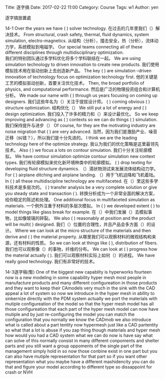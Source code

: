 Title: 逐字搞
Date: 2017-02-22 11:00
Category: Course
Tags:  w1
Author: yen

逐字搞放置處

<!-- PELICAN_END_SUMMARY -->
14-1
Over the years we have ( ) solver technology.
在过去的几年里我们（）解决技术。
 From structural, crash safety, thermal, fluid dynamics, system simulation, electro-magnetics. 
从结构（分析），撞击安全，热（分析），流体动力学，系统模拟到电磁学。
Our special teams connecting all of these different disciplines through multidisciplinary optimization.  
我们的特别团队通过多学科优化将多个学科联结在一起。
We are using simulation technology to driven innovation to create new products. 
我们使用模拟技术用在驱动创新上去创造新产品。
The key ( ) are simulation –driven innovation of technology focus on optimization technology first. 
他的关键是工艺的模拟驱动创新，首要关注优化技术。
Then, the broad portfolio of physics, and computational performance. 
然后是广泛的物理投资组合和计算机分析。
We made our name with ( ) through us years focusing on coming up designers.
我们这些年名为（）关注于提拔设计师。
 ( ) coming obvious ( ) structure optimization. 
结构优化（）
We still put a lot of energy and ( ) design optimization. 
我们投入了许多的精力和（）来设计最优化。
So we keep improving and advancing as ( ) contexts so we can do things ( ) simulation. 
我们保持提升与进步（）
Of course, for they are the motivating industry are noise migration that ( ) are very advanced. 
当然，因为我们是激励产业、噪音迁移（纠错？），所以我们是十分先进的。
I think we are the leading technology here of the optimize strategy. 
我认为我们的优化策略是这里最领先技术。
Also ( ) we focus a lots on contour simulation. 
我们十分关注轮廓模拟。
We have contour simulation optimize contour simulation new context types. 
我们有轮廓模拟来优化新环境种类中的轮廓模拟。
( ) drop texting for developing fluid structure dynamics. 
（）滴状物测试来发展流体结构动力学。
For ( ) airplane ditching and airplane landing.
（）用于飞机迫降和飞机着陆。
 In ( ) all these multidiscipline technology are multifaceted. 
在（）里这些多学科技术是多层次的。
( ) transfer analysis be a very complete solution or give you steady state and transaction ( ). 
转换分析成为一个非常全面的解决方案，给你稳定的陈述和处理。
One additional focus in multifaceted simulation as materials.
一个例外注重于材料的多层次模拟。
 In ( ) we developed extent ( ) to model things like glass break for example.
在（）中我们发展（）去模拟事物，比如像玻璃的碎裂。
 We also ( ) reasonably at position and the product will be multi( ) designed.
我们（）位置的合理性，并且产品会多方面（）的设计。
 Where we can look at the micro structure of the materials and then derive and ( ) the material property. 
从哪里我们可以观察材料的微观结构和来源，还有材料的性质。
So we can look at things like ( ), distribution of fibers. 
我们也可以观察像（）的事物，纤维的分布。
We can look at ( ) progress how the material actually ( ). 
我们可以观察材料实际上如何（）的进程。
We have really good technology.
我们有非常好的技术。

14-3逐字稿(暫)
One of the biggest new capablity is hyperworks
fourteen now is a new modeling in some capability hyper mesh
most people in manufacture products and many different configureation in those products
and they want to keep their CAmodels very much in the sink with the CAD appeal a lot of system
so now we introduce in the hyper mesh in abllity to sinkernize directly with the PDM system
actually we port the materials with mutiple configureation of the model
so that the hyper mesh model has all those configureation that each part of the hyper mesh model
can now have mutiple  and by just re-configuring the model you can match the configuration that you nornally we know the CADmob
we also introduce what is called about a part tentity now hypermesh just like a CAD partentity
so what that a lot is abuse if you zap thing though materials and hyper mesh how would you had a CAD system
what we can do now is have say what can solve of this normally consist in many different conpoments and shelter parts
and you still want a group oppoments of the single part of the management simply hold in
so now those conbine exist in one part but you can also have mutiple representation for that part
so if you want other representation what you maybe have a different
mashidencity you can do that and figure your model according to different type so dissappoint for crash or NVH